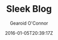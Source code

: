 ---
title: "Sleek Blog"
github: https://github.com/bawn92/sleek_blog
demo: https://www.gearoidoconnor.ie/
author: Gearoid O'Connor
draft: true
ssg:
  - Jekyll
cms:
  - No Cms
date: 2016-01-05T20:39:17Z
github_branch: master
---